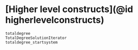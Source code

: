 # [Higher level constructs](@id higherlevelconstructs)

```@docs
totaldegree
TotalDegreeSolutionIterator
totaldegree_startsystem
```
